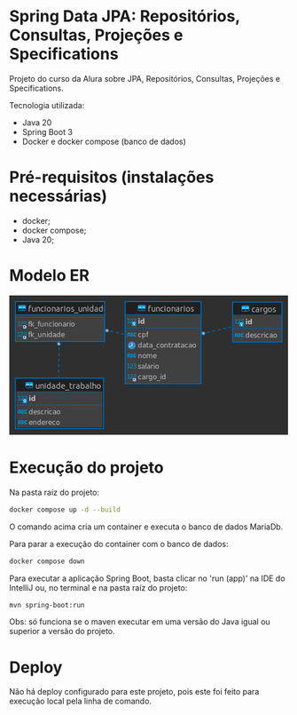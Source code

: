 # Spring Data JPA: Repositórios, Consultas, Projeções e Specifications

Projeto do curso da Alura sobre JPA, Repositórios, Consultas, Projeções e Specifications.

Tecnologia utilizada:

- Java 20
- Spring Boot 3
- Docker e docker compose (banco de dados)

# Pré-requisitos (instalações necessárias)

- docker;
- docker compose;
- Java 20;

# Modelo ER

![Modelo ER](./images/er-diagram.png)

# Execução do projeto

Na pasta raíz do projeto:

```bash
docker compose up -d --build
```

O comando acima cria um container e executa o banco de dados MariaDb. 

Para parar a execução do container com o banco de dados:

```bash
docker compose down
```

Para executar a aplicação Spring Boot, basta clicar no 'run (app)' na IDE do IntelliJ ou, no terminal e na pasta raíz do projeto:

```bash
mvn spring-boot:run
```

Obs: só funciona se o maven executar em uma versão do Java igual ou superior a versão do projeto. 

# Deploy

Não há deploy configurado para este projeto, pois este foi feito para execução local pela linha de comando.